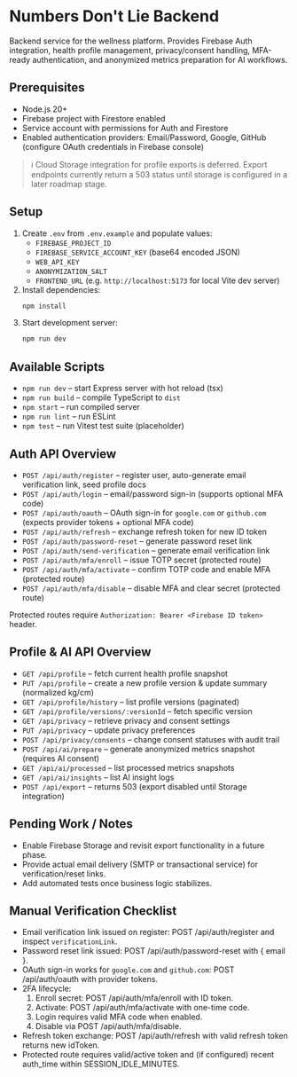 # Numbers Don't Lie Backend

Backend service for the wellness platform. Provides Firebase Auth integration, health profile management, privacy/consent handling, MFA-ready authentication, and anonymized metrics preparation for AI workflows.

## Prerequisites
- Node.js 20+
- Firebase project with Firestore enabled
- Service account with permissions for Auth and Firestore
- Enabled authentication providers: Email/Password, Google, GitHub (configure OAuth credentials in Firebase console)

> ℹ️ Cloud Storage integration for profile exports is deferred. Export endpoints currently return a 503 status until storage is configured in a later roadmap stage.

## Setup
1. Create `.env` from `.env.example` and populate values:
   - `FIREBASE_PROJECT_ID`
   - `FIREBASE_SERVICE_ACCOUNT_KEY` (base64 encoded JSON)
   - `WEB_API_KEY`
   - `ANONYMIZATION_SALT`
   - `FRONTEND_URL` (e.g. `http://localhost:5173` for local Vite dev server)
2. Install dependencies:
   ```bash
   npm install
   ```
3. Start development server:
   ```bash
   npm run dev
   ```

## Available Scripts
- `npm run dev` – start Express server with hot reload (tsx)
- `npm run build` – compile TypeScript to `dist`
- `npm start` – run compiled server
- `npm run lint` – run ESLint
- `npm test` – run Vitest test suite (placeholder)

## Auth API Overview
- `POST /api/auth/register` – register user, auto-generate email verification link, seed profile docs
- `POST /api/auth/login` – email/password sign-in (supports optional MFA code)
- `POST /api/auth/oauth` – OAuth sign-in for `google.com` or `github.com` (expects provider tokens + optional MFA code)
- `POST /api/auth/refresh` – exchange refresh token for new ID token
- `POST /api/auth/password-reset` – generate password reset link
- `POST /api/auth/send-verification` – generate email verification link
- `POST /api/auth/mfa/enroll` – issue TOTP secret (protected route)
- `POST /api/auth/mfa/activate` – confirm TOTP code and enable MFA (protected route)
- `POST /api/auth/mfa/disable` – disable MFA and clear secret (protected route)

Protected routes require `Authorization: Bearer <Firebase ID token>` header.

## Profile & AI API Overview
- `GET /api/profile` – fetch current health profile snapshot
- `PUT /api/profile` – create a new profile version & update summary (normalized kg/cm)
- `GET /api/profile/history` – list profile versions (paginated)
- `GET /api/profile/versions/:versionId` – fetch specific version
- `GET /api/privacy` – retrieve privacy and consent settings
- `PUT /api/privacy` – update privacy preferences
- `POST /api/privacy/consents` – change consent statuses with audit trail
- `POST /api/ai/prepare` – generate anonymized metrics snapshot (requires AI consent)
- `GET /api/ai/processed` – list processed metrics snapshots
- `GET /api/ai/insights` – list AI insight logs
- `POST /api/export` – returns 503 (export disabled until Storage integration)

## Pending Work / Notes
- Enable Firebase Storage and revisit export functionality in a future phase.
- Provide actual email delivery (SMTP or transactional service) for verification/reset links.
- Add automated tests once business logic stabilizes.

## Manual Verification Checklist
- Email verification link issued on register: POST /api/auth/register and inspect `verificationLink`.
- Password reset link issued: POST /api/auth/password-reset with { email }.
- OAuth sign-in works for `google.com` and `github.com`: POST /api/auth/oauth with provider tokens.
- 2FA lifecycle:
   1) Enroll secret: POST /api/auth/mfa/enroll with ID token.
   2) Activate: POST /api/auth/mfa/activate with one-time code.
   3) Login requires valid MFA code when enabled.
   4) Disable via POST /api/auth/mfa/disable.
- Refresh token exchange: POST /api/auth/refresh with valid refresh token returns new idToken.
- Protected route requires valid/active token and (if configured) recent auth_time within SESSION_IDLE_MINUTES.
